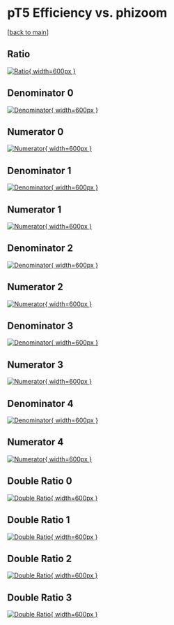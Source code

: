 # pT5 Efficiency vs. phizoom

[[back to main](./)]



## Ratio

[![Ratio](../mtv/var/pT5_xtr_321_1_eff_phizoom.png){ width=600px }](../mtv/var/pT5_xtr_321_1_eff_phizoom.pdf)

## Denominator 0

[![Denominator](../mtv/den/pT5_xtr_321_1_eff_phizoom_den0.png){ width=600px }](../mtv/den/pT5_xtr_321_1_eff_phizoom_den0.pdf)

## Numerator 0

[![Numerator](../mtv/num/pT5_xtr_321_1_eff_phizoom_num0.png){ width=600px }](../mtv/num/pT5_xtr_321_1_eff_phizoom_num0.pdf)

## Denominator 1

[![Denominator](../mtv/den/pT5_xtr_321_1_eff_phizoom_den1.png){ width=600px }](../mtv/den/pT5_xtr_321_1_eff_phizoom_den1.pdf)

## Numerator 1

[![Numerator](../mtv/num/pT5_xtr_321_1_eff_phizoom_num1.png){ width=600px }](../mtv/num/pT5_xtr_321_1_eff_phizoom_num1.pdf)

## Denominator 2

[![Denominator](../mtv/den/pT5_xtr_321_1_eff_phizoom_den2.png){ width=600px }](../mtv/den/pT5_xtr_321_1_eff_phizoom_den2.pdf)

## Numerator 2

[![Numerator](../mtv/num/pT5_xtr_321_1_eff_phizoom_num2.png){ width=600px }](../mtv/num/pT5_xtr_321_1_eff_phizoom_num2.pdf)

## Denominator 3

[![Denominator](../mtv/den/pT5_xtr_321_1_eff_phizoom_den3.png){ width=600px }](../mtv/den/pT5_xtr_321_1_eff_phizoom_den3.pdf)

## Numerator 3

[![Numerator](../mtv/num/pT5_xtr_321_1_eff_phizoom_num3.png){ width=600px }](../mtv/num/pT5_xtr_321_1_eff_phizoom_num3.pdf)

## Denominator 4

[![Denominator](../mtv/den/pT5_xtr_321_1_eff_phizoom_den4.png){ width=600px }](../mtv/den/pT5_xtr_321_1_eff_phizoom_den4.pdf)

## Numerator 4

[![Numerator](../mtv/num/pT5_xtr_321_1_eff_phizoom_num4.png){ width=600px }](../mtv/num/pT5_xtr_321_1_eff_phizoom_num4.pdf)

## Double Ratio 0

[![Double Ratio](../mtv/ratio/pT5_xtr_321_1_eff_phizoom_ratio0.png){ width=600px }](../mtv/ratio/pT5_xtr_321_1_eff_phizoom_ratio0.pdf)

## Double Ratio 1

[![Double Ratio](../mtv/ratio/pT5_xtr_321_1_eff_phizoom_ratio1.png){ width=600px }](../mtv/ratio/pT5_xtr_321_1_eff_phizoom_ratio1.pdf)

## Double Ratio 2

[![Double Ratio](../mtv/ratio/pT5_xtr_321_1_eff_phizoom_ratio2.png){ width=600px }](../mtv/ratio/pT5_xtr_321_1_eff_phizoom_ratio2.pdf)

## Double Ratio 3

[![Double Ratio](../mtv/ratio/pT5_xtr_321_1_eff_phizoom_ratio3.png){ width=600px }](../mtv/ratio/pT5_xtr_321_1_eff_phizoom_ratio3.pdf)

